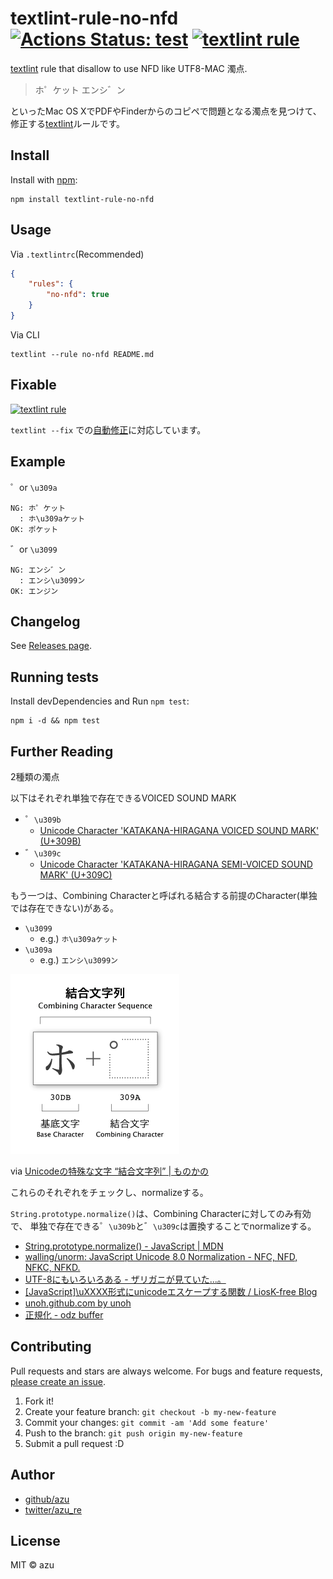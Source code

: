 # textlint-rule-no-nfd [![Actions Status: test](https://github.com/textlint-ja/textlint-rule-no-nfd/workflows/test/badge.svg)](https://github.com/textlint-ja/textlint-rule-no-nfd/actions?query=workflow%3A"test") [![textlint rule](https://img.shields.io/badge/textlint-fixable-green.svg?style=social)](https://textlint.github.io/)

[textlint](https://textlint.github.io/ "textlint") rule that disallow to use NFD like UTF8-MAC 濁点.

> ホ゜ケット
> エンシ゛ン

といったMac OS XでPDFやFinderからのコピペで問題となる濁点を見つけて、修正する[textlint](https://textlint.github.io/ "textlint")ルールです。

## Install

Install with [npm](https://www.npmjs.com/):

    npm install textlint-rule-no-nfd

## Usage

Via `.textlintrc`(Recommended)


```json
{
    "rules": {
        "no-nfd": true
    }
}
```

Via CLI

```
textlint --rule no-nfd README.md
```

## Fixable

[![textlint rule](https://img.shields.io/badge/textlint-fixable-green.svg?style=social)](https://textlint.github.io/) 

`textlint --fix` での[自動修正](https://github.com/textlint/textlint/blob/master/docs/rule-fixer.md)に対応しています。


## Example

゜or `\u309a`

    NG: ホ゜ケット
      : ホ\u309aケット
    OK: ポケット
    
゛or `\u3099`

    NG: エンシ゛ン
      : エンシ\u3099ン
    OK: エンジン


## Changelog

See [Releases page](https://github.com/textlint-ja/textlint-rule-no-nfd/releases).

## Running tests

Install devDependencies and Run `npm test`:

    npm i -d && npm test

## Further Reading

2種類の濁点

以下はそれぞれ単独で存在できるVOICED SOUND MARK

- ゜`\u309b`
    - [Unicode Character 'KATAKANA-HIRAGANA VOICED SOUND MARK' (U+309B)](http://www.fileformat.info/info/unicode/char/309b/index.htm "Unicode Character &#39;KATAKANA-HIRAGANA VOICED SOUND MARK&#39; (U+309B)")
- ゛`\u309c`
    - [Unicode Character 'KATAKANA-HIRAGANA SEMI-VOICED SOUND MARK' (U+309C)](http://www.fileformat.info/info/unicode/char/309c/index.htm "Unicode Character &#39;KATAKANA-HIRAGANA SEMI-VOICED SOUND MARK&#39; (U+309C)")
    
もう一つは、Combining Characterと呼ばれる結合する前提のCharacter(単独では存在できない)がある。

- `\u3099` 
    - e.g.) `ホ\u309aケット`
- `\u309a`
    - e.g.) `エンシ\u3099ン`


![combining-character.png](./docs/img/combining-character.png)

via [Unicodeの特殊な文字 “結合文字列” | ものかの](http://tama-san.com/combining_character_sequence/ "Unicodeの特殊な文字 “結合文字列” | ものかの")

これらのそれぞれをチェックし、normalizeする。

`String.prototype.normalize()`は、Combining Characterに対してのみ有効で、
単独で存在できる゜`\u309b`と゛`\u309c`は置換することでnormalizeする。

- [String.prototype.normalize() - JavaScript | MDN](https://developer.mozilla.org/ja/docs/Web/JavaScript/Reference/Global_Objects/String/normalize)
- [walling/unorm: JavaScript Unicode 8.0 Normalization - NFC, NFD, NFKC, NFKD.](https://github.com/walling/unorm)
- [UTF-8にもいろいろある - ザリガニが見ていた...。](http://d.hatena.ne.jp/zariganitosh/20131124/utf8_nfd_nfc_bom)
- [[JavaScript]\uXXXX形式にunicodeエスケープする関数 / LiosK-free Blog](http://liosk.blog103.fc2.com/blog-entry-67.html)
- [unoh.github.com by unoh](http://unoh.github.io/2007/09/04/unicode-on-mac.html)
- [正規化 - odz buffer](http://d.hatena.ne.jp/odz/20070904/1188884960)

## Contributing

Pull requests and stars are always welcome.
For bugs and feature requests, [please create an issue](https://github.com/textlint-ja/textlint-rule-no-nfd/issues).

1. Fork it!
2. Create your feature branch: `git checkout -b my-new-feature`
3. Commit your changes: `git commit -am 'Add some feature'`
4. Push to the branch: `git push origin my-new-feature`
5. Submit a pull request :D

## Author

- [github/azu](https://github.com/azu)
- [twitter/azu_re](http://twitter.com/azu_re)

## License

MIT © azu
